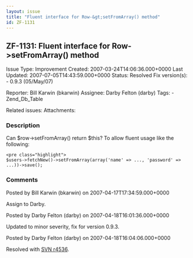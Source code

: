 ```yaml
---
layout: issue
title: "Fluent interface for Row-&gt;setFromArray() method"
id: ZF-1131
---
```


ZF-1131: Fluent interface for Row->setFromArray() method
--------------------------------------------------------

 Issue Type: Improvement Created: 2007-03-24T14:06:36.000+0000 Last Updated: 2007-07-05T14:43:59.000+0000 Status: Resolved Fix version(s): - 0.9.3 (05/May/07)
 
 Reporter:  Bill Karwin (bkarwin)  Assignee:  Darby Felton (darby)  Tags: - Zend\_Db\_Table
 
 Related issues: 
 Attachments: 
### Description

Can $row->setFromArray() return $this? To allow fluent usage like the following:

 
    <pre class="highlight">
    $users->fetchNew()->setFromArray(array('name' => ..., 'password' => ...))->save(); 


 

 

### Comments

Posted by Bill Karwin (bkarwin) on 2007-04-17T17:34:59.000+0000

Assign to Darby.

 

 

Posted by Darby Felton (darby) on 2007-04-18T16:01:36.000+0000

Updated to minor severity, fix for version 0.9.3.

 

 

Posted by Darby Felton (darby) on 2007-04-18T16:04:06.000+0000

Resolved with [SVN r4536](http://framework.zend.com/fisheye/changelog/Zend_Framework/?cs=4536).

 

 